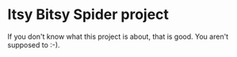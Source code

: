 # Itsy Bitsy Spider project

If you don't know what this project is about, that is good.  You aren't supposed to :-).
